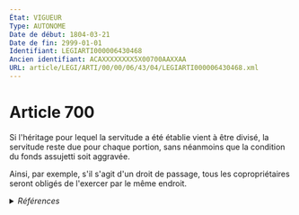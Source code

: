```yaml
---
État: VIGUEUR
Type: AUTONOME
Date de début: 1804-03-21
Date de fin: 2999-01-01
Identifiant: LEGIARTI000006430468
Ancien identifiant: ACAXXXXXXXX5X00700AAXXAA
URL: article/LEGI/ARTI/00/00/06/43/04/LEGIARTI000006430468.xml
---
```


<h1>Article 700</h1>

Si l'héritage pour lequel la servitude a été établie vient à être divisé, la
servitude reste due pour chaque portion, sans néanmoins que la condition du
fonds assujetti soit aggravée.<br />

Ainsi, par exemple, s'il s'agit d'un droit de passage, tous les copropriétaires
seront obligés de l'exercer par le même endroit.


<details>
  <summary><em>Références</em></summary>

  <h2>Références faites par l'article</h2>
  
  <ul>
    <li>
      CODIFICATION source Loi 1804-01-31
    </li>
    <li>
      CREATION source Loi 1804-01-31 promulguée le 10 février 1804
    </li>
  </ul>
</details>
